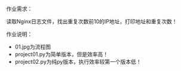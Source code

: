 作业需求：

  读取Nginx日志文件，找出重复次数前10的IP地址，打印地址和重复次数！
  
作业说明：
* 01.jpg为流程图
* project01.py为简单版本，但是效率高！
* project02.py为纯py版本，执行效率较第一个版本低！
